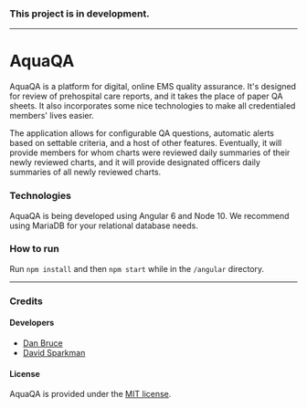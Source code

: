 ### This project is in development.

---

# AquaQA

AquaQA is a platform for digital, online EMS quality assurance. It's designed for review of prehospital care reports, and it takes the place of paper QA sheets. It also incorporates some nice technologies to make all credentialed members' lives easier.

The application allows for configurable QA questions, automatic alerts based on settable criteria, and a host of other features. Eventually, it will provide members for whom charts were reviewed daily summaries of their newly reviewed charts, and it will provide designated officers daily summaries of all newly reviewed charts.

### Technologies

AquaQA is being developed using Angular 6 and Node 10. We recommend using MariaDB for your relational database needs.

### How to run

Run `npm install` and then `npm start` while in the `/angular` directory.

---

### Credits

#### Developers

- [Dan Bruce](http://github.com/ddbruce)
- [David Sparkman](http://github.com/David-Sparky)

#### License

AquaQA is provided under the [MIT license](https://opensource.org/licenses/MIT).
